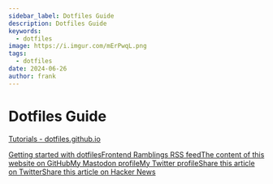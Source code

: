 ```yaml
---
sidebar_label: Dotfiles Guide
description: Dotfiles Guide
keywords:
  - dotfiles
image: https://i.imgur.com/mErPwqL.png
tags:
  - dotfiles
date: 2024-06-26
author: frank
---
```


# Dotfiles Guide

[Tutorials - dotfiles.github.io](http://dotfiles.github.io/tutorials/)

[Getting started with dotfilesFrontend Ramblings RSS feedThe content of this website on GitHubMy Mastodon profileMy Twitter profileShare this article on TwitterShare this article on Hacker News](https://www.webpro.nl/articles/getting-started-with-dotfiles)
